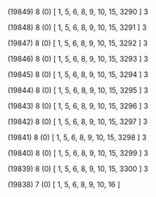 (19849) 8 (0) [ 1, 5, 6, 8, 9, 10, 15, 3290 ] 3 


(19848) 8 (0) [ 1, 5, 6, 8, 9, 10, 15, 3291 ] 3 


(19847) 8 (0) [ 1, 5, 6, 8, 9, 10, 15, 3292 ] 3 


(19846) 8 (0) [ 1, 5, 6, 8, 9, 10, 15, 3293 ] 3 


(19845) 8 (0) [ 1, 5, 6, 8, 9, 10, 15, 3294 ] 3 


(19844) 8 (0) [ 1, 5, 6, 8, 9, 10, 15, 3295 ] 3 


(19843) 8 (0) [ 1, 5, 6, 8, 9, 10, 15, 3296 ] 3 


(19842) 8 (0) [ 1, 5, 6, 8, 9, 10, 15, 3297 ] 3 


(19841) 8 (0) [ 1, 5, 6, 8, 9, 10, 15, 3298 ] 3 


(19840) 8 (0) [ 1, 5, 6, 8, 9, 10, 15, 3299 ] 3 


(19839) 8 (0) [ 1, 5, 6, 8, 9, 10, 15, 3300 ] 3 


(19838) 7 (0) [ 1, 5, 6, 8, 9, 10, 16 ]  

